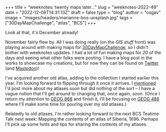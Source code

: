 
+++
title = "weeknotes: twenty maps later..."
slug = "weeknotes-2022-49"
date = "2022-12-08T14:31:13Z"
draft = false
type = "blog"
author = "osgav"
image = "images/headers/marianne-bos-unsplash.jpg"
tags = ["30DayMapChallenge", "atlas", "BCS"]
+++

Look at that, it's December already! 

<!--more-->

November fairly flew by. All I was doing really (on the *GIS stuff* front) was playing around with making maps for [30DayMapChallenge](https://30daymapchallenge.com/), so I didn't bother with weeknotes updates. I had a lot of fun making maps for *20* of the days and seeing what other folks were posting. I have a blog post in the works to showcase my creations, but for now they can be found on [Twitter](https://nitter.net/ZER0D0TS) (and [Mastodon](https://vis.social/@osgav))!

I've acquired another old atlas, adding to the collection I started earlier this year. I'm looking forward to flipping through it once it arrives. I [mentioned](/blog/weeknotes-2022-29.html) I'd post more about my atlases *soon* but did nothing of the sort – I have a vague notion that I'll get around to changing that, once again, *soon.* (Once I return my attention to [GEOG 868](https://roam.libraries.psu.edu/node/1357) and finish it, I'll be focusing on [GEOG 486](https://roam.libraries.psu.edu/node/1299) where I'll make some time for pouring over my old atlases.)

Relatedly to old atlases, I'm rather looking forward to the next BCS Teatime Talk next week: Mapping the contents of an atlas of Siberia, 1696. Perhaps I'll pick up some hints and tips for sharing the contents of my atlases.

